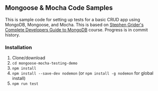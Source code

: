## Mongoose & Mocha Code Samples

This is sample code for setting up tests for a basic CRUD app using MongoDB, Mongoose, and Mocha. This is based on [Stephen Grider's](https://github.com/StephenGrider) [Complete Developers Guide to MongoDB](https://www.udemy.com/the-complete-developers-guide-to-mongodb/) course. Progress is in commit history.

### Installation

1. Clone/download
2. `cd mongoose-mocha-testing-demo`
3. `npm install`
4. `npm install --save-dev nodemon` (or `npm install -g nodemon` for global install)
5. `npm run test`
